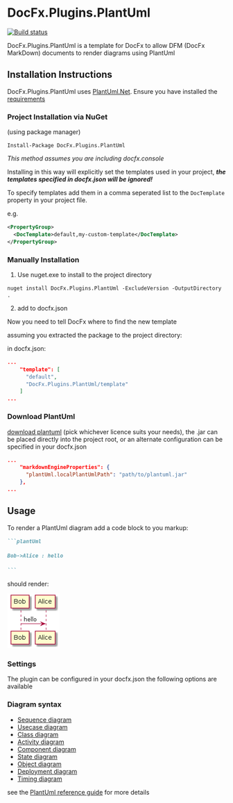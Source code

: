 # DocFx.Plugins.PlantUml

[![Build status](https://ci.appveyor.com/api/projects/status/nop5uo1k4adrhne4?svg=true)](https://ci.appveyor.com/project/KevReed/docfx-plugins-plantuml)


DocFx.Plugins.PlantUml is a template for DocFx to allow DFM (DocFx MarkDown) documents to render diagrams using PlantUml

## Installation Instructions

DocFx.Plugins.PlantUml uses [PlantUml.Net](https://github.com/KevReed/PlantUml.Net).
Ensure you have installed the [requirements](https://github.com/KevReed/PlantUml.Net#requirements)

### Project Installation via NuGet

(using package manager)

```PM
Install-Package DocFx.Plugins.PlantUml
```

<em>This method assumes you are including docfx.console</em>

Installing in this way will explicitly set the templates used in your project, <b><em>the templates specified in docfx.json will be ignored!</em></b>

To specify templates add them in a comma seperated list to the `DocTemplate` property in your project file.

e.g.

```xml
<PropertyGroup>
  <DocTemplate>default,my-custom-template</DocTemplate>
</PropertyGroup>
```

### Manually Installation

1. Use nuget.exe to install to the project directory

```command
nuget install DocFx.Plugins.PlantUml -ExcludeVersion -OutputDirectory .
```

2. add to docfx.json

Now you need to tell DocFx where to find the new template

assuming you extracted the package to the project directory:

in docfx.json:

```json
...
    "template": [
      "default",
      "DocFx.Plugins.PlantUml/template"
    ]
...
```
### Download PlantUml

[download plantuml](http://plantuml.com/download) (pick whichever licence suits your needs), the .jar can be placed directly into the project root, or an alternate configuration can be specified in your docfx.json

```json
...
    "markdownEngineProperties": {
      "plantUml.localPlantUmlPath": "path/to/plantuml.jar"
    },
...
```

## Usage

To render a PlantUml diagram add a code block to you markup:

````markdown
```plantUml

Bob->Alice : hello

```
````

should render:

![Bob->Alice : hello](example.png)

### Settings

The plugin can be configured in your docfx.json
the following options are available



### Diagram syntax

* [Sequence diagram](http://plantuml.com/sequence-diagram)
* [Usecase diagram](http://plantuml.com/use-case-diagram)
* [Class diagram](http://plantuml.com/activity-diagram-beta)
* [Activity diagram](http://plantuml.com/activity-diagram-beta)
* [Component diagram](http://plantuml.com/component-diagram)
* [State diagram](http://plantuml.com/state-diagram)
* [Object diagram](http://plantuml.com/object-diagram)
* [Deployment diagram](http://plantuml.com/deployment-diagram)
* [Timing diagram](http://plantuml.com/timing-diagram)

see the [PlantUml reference guide](http://plantuml.com/PlantUML_Language_Reference_Guide.pdf) for more details